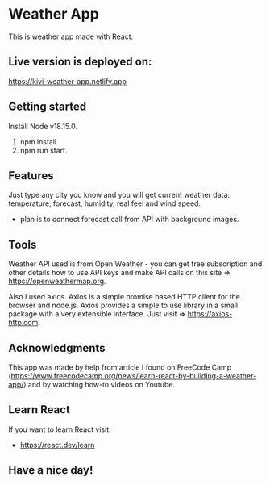 # Weather App

This is weather app made with React.

## Live version is deployed on: 

  https://kivi-weather-app.netlify.app

## Getting started

Install Node v18.15.0.

1. npm install
2. npm run start.

## Features

Just type any city you know and you will get current weather data: temperature, forecast, humidity, real feel and wind speed.

  - plan is to connect forecast call from API with background images.

## Tools

Weather API used is from Open Weather - you can get free subscription and other details how to use API keys and make API calls on this site => https://openweathermap.org.

Also I used axios. Axios is a simple promise based HTTP client for the browser and node.js. Axios provides a simple to use library in a small package with a very extensible interface. Just visit => https://axios-http.com.

## Acknowledgments

This app was made by help from article I found on FreeCode Camp (https://www.freecodecamp.org/news/learn-react-by-building-a-weather-app/) and by watching how-to videos on Youtube.

 ## Learn React
 
 If you want to learn React visit:
 
 * https://react.dev/learn

## Have a nice day!


 
 

